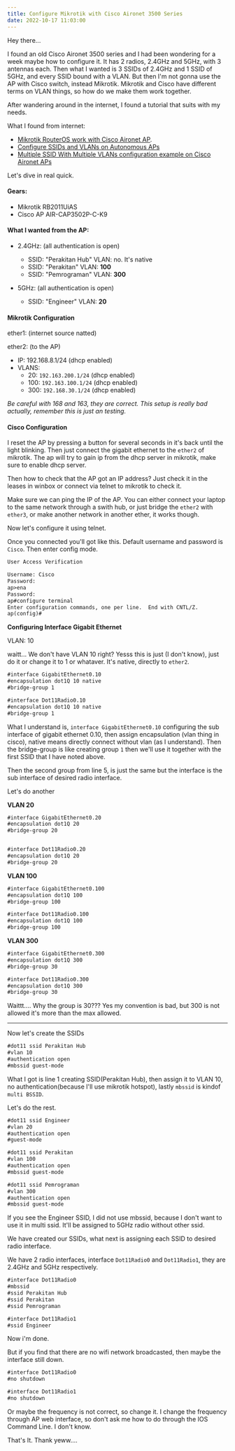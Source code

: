 ```yaml
---
title: Configure Mikrotik with Cisco Aironet 3500 Series
date: 2022-10-17 11:03:00
---
```


Hey there...

I found an old Cisco Aironet 3500 series and I had been wondering for a week maybe how to configure it. It has 2 radios, 2.4GHz and 5GHz, with 3 antennas each.
Then what I wanted is 3 SSIDs of 2.4GHz and 1 SSID of 5GHz, and every SSID bound with
a VLAN. But then I'm not gonna use the AP with Cisco switch, instead Mikrotik. Mikrotik
and Cisco have different terms on VLAN things, so how do we make them work together.

After wandering around in the internet, I found a tutorial that suits with my needs.

What I found from internet:

- [Mikrotik RouterOS work with Cisco Aironet AP](https://www.xfelix.com/2018/05/mikrotik-routeros-work-with-cisco-aironet-ap/).
- [Configure SSIDs and VLANs on Autonomous APs](https://www.cisco.com/c/en/us/support/docs/wireless-mobility/service-set-identifier-ssid/210516-SSIDs-and-VLANs-configuration-on-Autonom.html)
- [Multiple SSID With Multiple VLANs configuration example on Cisco Aironet APs](https://community.cisco.com/t5/wireless-mobility-knowledge-base/multiple-ssid-with-multiple-vlans-configuration-example-on-cisco/ta-p/3118056)

Let's dive in real quick.

#### Gears:

- Mikrotik RB2011UiAS
- Cisco AP AIR-CAP3502P-C-K9

#### What I wanted from the AP:

- 2.4GHz: (all authentication is open)

  - SSID: "Perakitan Hub" VLAN: no. It's native
  - SSID: "Perakitan" VLAN: **100**
  - SSID: "Pemrograman" VLAN: **300**

- 5GHz: (all authentication is open)
  - SSID: "Engineer" VLAN: **20**

#### Mikrotik Configuration

ether1: (internet source natted)

ether2: (to the AP)

- IP: 192.168.8.1/24 (dhcp enabled)
- VLANS:
  - 20: `192.163.200.1/24` (dhcp enabled)
  - 100: `192.163.100.1/24` (dhcp enabled)
  - 300: `192.168.30.1/24` (dhcp enabled)

_Be careful with 168 and 163, they are correct. This setup is really bad actually,
remember this is just an testing._

#### Cisco Configuration

I reset the AP by pressing a button for several seconds in it's back until the light
blinking. Then just connect the gigabit ethernet to the `ether2` of mikrotik. The ap
will try to gain ip from the dhcp server in mikrotik, make sure to enable dhcp server.

Then how to check that the AP got an IP address? Just check it in the leases in winbox
or connect via telnet to mikrotik to check it.

Make sure we can ping the IP of the AP. You can either connect your laptop to the same
network through a swith hub, or just bridge the `ether2` with `ether3`, or make another
network in another ether, it works though.

Now let's configure it using telnet.

Once you connected you'll got like this. Default username and password is `Cisco`.
Then enter config mode.

```txt
User Access Verification

Username: Cisco
Password:
ap>ena
Password:
ap#configure terminal
Enter configuration commands, one per line.  End with CNTL/Z.
ap(config)#
```

**Configuring Interface Gigabit Ethernet**

VLAN: 10

waitt... We don't have VLAN 10 right? Yesss this is just (I don't know), just do it
or change it to 1 or whataver. It's native, directly to `ether2`.

```txt
#interface GigabitEthernet0.10
#encapsulation dot1Q 10 native
#bridge-group 1

#interface Dot11Radio0.10
#encapsulation dot1Q 10 native
#bridge-group 1

```

What I understand is, `interface GigabitEthernet0.10` configuring the sub interface
of gigabit ethernet 0.10, then assign encapsulation (vlan thing in cisco), native means
directly connect without vlan (as I understand). Then the bridge-group is like creating
group `1` then we'll use it together with the first SSID that I have noted above.

Then the second group from line 5, is just the same but the interface is the sub interface
of desired radio interface.

Let's do another

**VLAN 20**

```txt
#interface GigabitEthernet0.20
#encapsulation dot1Q 20
#bridge-group 20


#interface Dot11Radio0.20
#encapsulation dot1Q 20
#bridge-group 20
```

**VLAN 100**

```txt
#interface GigabitEthernet0.100
#encapsulation dot1Q 100
#bridge-group 100

#interface Dot11Radio0.100
#encapsulation dot1Q 100
#bridge-group 100
```

**VLAN 300**

```txt
#interface GigabitEthernet0.300
#encapsulation dot1Q 300
#bridge-group 30

#interface Dot11Radio0.300
#encapsulation dot1Q 300
#bridge-group 30
```

Waittt.... Why the group is 30??? Yes my convention is bad, but 300 is not allowed
it's more than the max allowed.

---

Now let's create the SSIDs

```txt
#dot11 ssid Perakitan Hub
#vlan 10
#authentication open
#mbssid guest-mode
```

What I got is line 1 creating SSID(Perakitan Hub), then assign it to VLAN 10,
no authentication(because I'll use mikrotik hotspot), lastly `mbssid` is kindof
`multi BSSID`.

Let's do the rest.

```txt
#dot11 ssid Engineer
#vlan 20
#authentication open
#guest-mode

#dot11 ssid Perakitan
#vlan 100
#authentication open
#mbssid guest-mode

#dot11 ssid Pemrograman
#vlan 300
#authentication open
#mbssid guest-mode
```

If you see the Engineer SSID, I did not use mbssid, because I don't want to use
it in multi ssid. It'll be assigned to 5GHz radio without other ssid.

We have created our SSIDs, what next is assigning each SSID to desired radio interface.

We have 2 radio interfaces, interface `Dot11Radio0` and `Dot11Radio1`, they are 2.4GHz and 5GHz
respectively.

```txt
#interface Dot11Radio0
#mbssid
#ssid Perakitan Hub
#ssid Perakitan
#ssid Pemrograman

#interface Dot11Radio1
#ssid Engineer
```

Now i'm done.

But if you find that there are no wifi network broadcasted, then maybe the interface
still down.

```txt
#interface Dot11Radio0
#no shutdown

#interface Dot11Radio1
#no shutdown
```

Or maybe the frequency is not correct, so change it. I change the frequency through
AP web interface, so don't ask me how to do through the IOS Command Line. I don't know.

That's It. Thank yeww....
